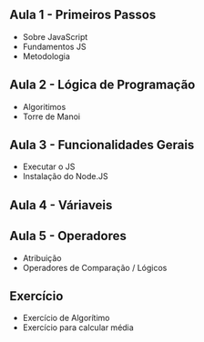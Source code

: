 ## Aula 1 - Primeiros Passos

- Sobre JavaScript
- Fundamentos JS
- Metodologia

## Aula 2 - Lógica de Programação

- Algoritimos
- Torre de Manoi

## Aula 3 - Funcionalidades Gerais

- Executar o JS
- Instalação do Node.JS

## Aula 4 - Váriaveis

## Aula 5 - Operadores

- Atribuição
- Operadores de Comparação / Lógicos

## Exercício

- Exercício de Algorítimo
- Exercício para calcular média
